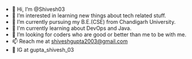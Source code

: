 - 👋 Hi, I’m @Shivesh03
- 👀 I’m interested in learning new things about tech related stuff.
- 🌱 I’m currently pursuing my B.E.(CSE) from Chandigarh University.
- 🥸 I'm currently learning about DevOps and Java.
- 💞️ I’m looking for coders who are good or better than me to be with me.
- 📫 Reach me at shiveshgupta2003@gmail.com 
- 📧 IG at gupta_shivesh_03
